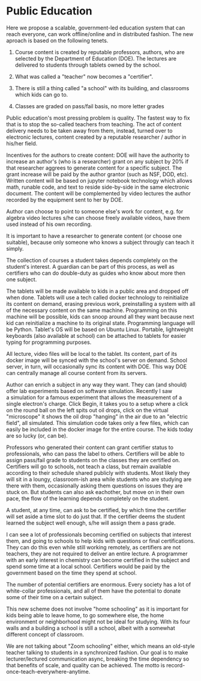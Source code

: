 # Public Education

Here we propose a scalable, government-led education system that can
reach everyone, can work offline/online and in distributed
fashion. The new aproach is based on the following tenets.

1) Course content is created by reputable professors, authors, who are
selected by the Department of Education (DOE). The lectures are
delivered to students through tablets owned by the school.

2) What was called a "teacher" now becomes a "certifier".

3) There is still a thing called "a school" with its building, and
classrooms which kids can go to.

4) Classes are graded on pass/fail basis, no more letter grades

Public education's most pressing problem is quality. The fastest way
to fix that is to stop the so-called teachers from teaching. The act
of content delivery needs to be taken away from them, instead, turned
over to electronic lectures, content created by a reputable researcher
/ author in his/her field.

Incentives for the authors to create content: DOE will have the
authority to increase an author's (who is a researcher) grant on any
subject by 20% if that researcher aggrees to generate content for a
specific subject. The grant increase will be paid by the author
grantor (such as NSF, DOD, etc). Written content will be based on
jupyter notebook technology which allows math, runable code, and text
to reside side-by-side in the same electronic document. The content
will be complemented by video lectures the author recorded by the
equipment sent to her by DOE.

Author can choose to point to someone else's work for content,
e.g. for algebra video lectures s/he can choose freely available
videos, have them used instead of his own recording.

It is important to have a researcher to generate content (or choose
one suitable), because only someone who knows a subject througly can
teach it simply.

The collection of courses a student takes depends completely on the
student's interest. A guardian can be part of this process, as well as
certifiers who can do double-duty as guides who know about more then
one subject.

The tablets will be made available to kids in a public area and
dropped off when done. Tablets will use a tech called docker
technology to reinitialize its content on demand, erasing previous
work, preinstalling a system with all of the necessary content on the
same machine. Programming on this machine will be possible, kids can
snoop around all they want because next kid can reinitialize a machine
to its original state. Programming language will be Python. Tablet's
OS will be based on Ubuntu Linux. Portable, lightweight keyboards
(also available at school) can be attached to tablets for easier
typing for programming purposes.

All lecture, video files will be local to the tablet. Its content,
part of its docker image will be synced with the school's server on
demand. School server, in turn, will occasionally sync its content
with DOE. This way DOE can centrally manage all course content from
its servers.

Author can enrich a subject in any way they want. They can (and
should) offer lab experiments based on software simulation. Recently I
saw a simulation for a famous experiment that allows the measurement
of a single electron's charge. Click Begin, it takes you to a setup
where a click on the round ball on the left spits out oil drops, click
on the virtual "microscope" it shows the oil drop "hanging" in the air
due to an "electric field", all simulated. This simulation code takes
only a few files, which can easily be included in the docker image for
the entire course. The kids today are so lucky (or, can be).

Professors who generated their content can grant certifier status to
professionals, who can pass the label to others. Certifiers will be
able to assign pass/fail grade to students on the classes they are
certified on. Certifiers will go to schools, not teach a class, but
remain available according to their schedule shared publicly with
students. Most likely they will sit in a loungy, classroom-ish area
while students who are studying are there with them, occasionally
asking them questions on issues they are stuck on. But students can
also ask eachother, but move on in their own pace, the flow of the
learning depends completely on the student.

A student, at any time, can ask to be certified, by which time the
certifier will set aside a time slot to do just that. If the certifier
deems the student learned the subject well enough, s/he will assign
them a pass grade.

I can see a lot of professionals becoming certified on subjects that
interest them, and going to schools to help kids with questions or
final certifications. They can do this even while still working
remotely, as certifiers are not teachers, they are not required to
deliver an entire lecture. A programmer with an early interest in
chemistry can become certified in the subject and spend some time at a
local school. Certifiers would be paid by the government based on the
time they spend at school.

The number of potential certifiers are enormous. Every society has a
lot of white-collar professionals, and all of them have the potential
to donate some of their time on a certain subject.

This new scheme does not involve "home schooling" as it is important
for kids being able to leave home, to go somewhere else, the home
environment or neighborhood might not be ideal for studying. With its
four walls and a building a school is still a school, albeit with a
somewhat different concept of classroom.

We are not talking about "Zoom schooling" either, which means an
old-style teacher talking to students in a synchronized fashion. Our
goal is to make lecturer/lectured communication async, breaking the
time dependency so that benefits of scale, and quality can be
achieved. The motto is record-once-teach-everywhere-anytime.

